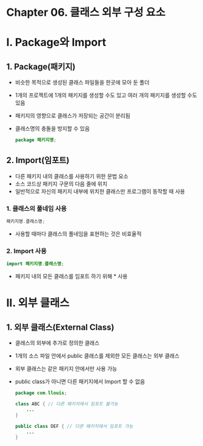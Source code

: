 # Chapter 06. 클래스 외부 구성 요소

# I. Package와 Import

## 1. Package(패키지)

- 비슷한 목적으로 생성된 클래스 파일들을 한곳에 모아 둔 폴더
- 1개의 프로젝트에 1개의 패키지를 생성할 수도 있고 여러 개의 패키지를 생성할 수도 있음
- 패키지의 영향으로 클래스가 저장되는 공간이 분리됨
- 클래스명의 충돌을 방지할 수 있음
    
    ```java
    package 패키지명;
    ```
    

## 2. Import(임포트)

- 다른 패키지 내의 클래스를 사용하기 위한 문법 요소
- 소스 코드상 패키지 구문의 다음 줄에 위치
- 일반적으로 자신의 패키지 내부에 위치한 클래스만 프로그램이 동작할 때 사용

### 1. 클래스의 풀네임 사용

```java
패키지명.클래스명;
```

- 사용할 때마다 클래스의 풀네임을 표현하는 것은 비효율적

### 2. Import 사용

```java
import 패키지명.클래스명;
```

- 패키지 내의 모든 클래스를 임포트 하기 위해 * 사용

# II. 외부 클래스

## 1. 외부 클래스(External Class)

- 클래스의 외부에 추가로 정의한 클래스
- 1개의 소스 파일 안에서 public 클래스를 제외한 모든 클래스는 외부 클래스
- 외부 클래스는 같은 패키지 안에서만 사용 가능
- public class가 아니면 다른 패키지에서 Import 할 수 없음
    
    ```java
    package com.llouis;
    
    class ABC { // 다른 패키지에서 임포트 불가능
    	...
    }
    
    public class DEF { // 다른 패키지에서 임포트 가능
    	...
    }
    ```
